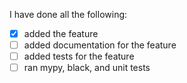 I have done all the following:

- [x] added the feature
- [ ] added documentation for the feature
- [ ] added tests for the feature
- [ ] ran mypy, black, and unit tests
